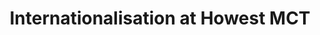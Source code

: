 ---
title: Internationalisation at Howest MCT
description: Howest MCT has a long history of international projects, ranging from short-term projects to long-term internships. This page explains the different opportunities for international students at Howest MCT
layout: international-english
identifier: international-english
type: page
url: "international/english/partners"

aliases:
    - /international/partners
    - /international/partner

subheader: "Internationalisation at Howest MCT"
intro: "Want to broaden your horizon? Try an international experience!"

poster: internationals.jpeg
caption: "International students from Asia, Africa, North and South America as well as Europe have studied at MCT before!"

cta: 
    title: Interested in our English programme?
    paragraph: Contact us and we will guide you through the process
    cta: Start your experience!
    hyperlink: https://www.howest.be/en/programmes/bachelor/creative-technologies-and-artificial-intelligence


quote: "Broaden your horizon and take English Taught Courses at Howest MCT"
introtext:
- Howest MCT has a long history in receiving students from international universities and colleges from all around the world. Partner schools in Taiwan, Kazachstan, Mexico, Uganda, South Africa, California, Sweden, Spain and The Netherlands are just a few of them. The English Taught Courses of **AI Engineer** have had a wide interest over the years. Starting from the academic year 2022 to 2023, students can enroll in the first full English Taught Year of AI Engineer. This course targets international students as well as students from other universities in Flanders for a Short-Term English-Taught course.
- The teachers are not only used to receiving multiple international students each year, they also guide students to take their courses in parntering universities. One year? Half a year? Only an internship? There are countless possibilities regarding an international experience, and you're never alone. The Howest Buddy system is a good opportunity for foreigners to learn about the Flemish life-style and the student time in Kortrijk. Want to know more about the internationalisation at Howest in general? Visit [this website](https://www.howest.be/en/study/howest-international/exchange-study-at-howest) for a great explanation of all things Howest has to offer!
---
